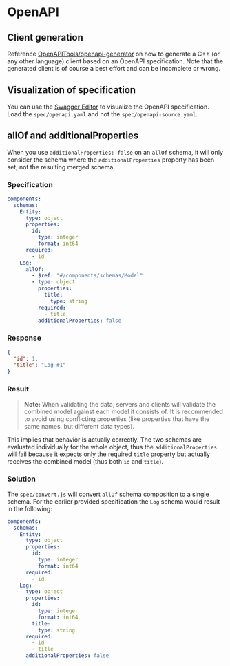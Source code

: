 # OpenAPI

## Client generation
Reference [OpenAPITools/openapi-generator](https://github.com/OpenAPITools/openapi-generator) on how to generate a C++ (or any other language) client based on an OpenAPI specification. Note that the generated client is of course a best effort and can be incomplete or wrong.

## Visualization of specification
You can use the [Swagger Editor](https://editor.swagger.io/) to visualize the OpenAPI specification. Load the `spec/openapi.yaml` and not the `spec/openapi-source.yaml`.

## allOf and additionalProperties
When you use `additionalProperties: false` on an `allOf` schema, it will only consider the schema where the `additionalProperties` property has been set, not the resulting merged schema.

### Specification
```yaml
components:
  schemas:
    Entity:
      type: object
      properties:
        id:
          type: integer
          format: int64
      required:
        - id
    Log:
      allOf:
        - $ref: "#/components/schemas/Model"
        - type: object
          properties:
            title:
              type: string
          required:
            - title
          additionalProperties: false
```

### Response
```json
{
  "id": 1,
  "title": "Log #1"
}
```

### Result
> **Note:** When validating the data, servers and clients will validate the combined model against each model it consists of. It is recommended to avoid using conflicting properties (like properties that have the same names, but different data types).

This implies that behavior is actually correctly. The two schemas are evaluated individually for the whole object, thus the `additionalProperties` will fail because it expects only the required `title` property but actually receives the combined model (thus both `id` and `title`).

### Solution
The `spec/convert.js` will convert `allOf` schema composition to a single schema. For the earlier provided specification the `Log` schema would result in the following:

```yaml
components:
  schemas:
    Entity:
      type: object
      properties:
        id:
          type: integer
          format: int64
      required:
        - id
    Log:
      type: object
      properties:
        id:
          type: integer
          format: int64
        title:
          type: string
      required:
        - id
        - title
      additionalProperties: false
```
